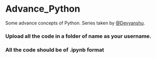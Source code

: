 # Advance_Python
Some advance concepts of Python. Series taken by [@Devyanshu](https://github.com/Devyanshu).

### Upload all the code in a folder of name as your username.
### All the code should be of .ipynb format
